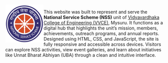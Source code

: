 <div style="display: inline-block;">
  <img src="https://github.com/yashwanths814/NSS-Website/blob/main/images/nss1.png" alt="NSS Logo" width="120" align="left"; margin-right: 20px;">
  <p>
    This website was built to represent and serve the <strong>National Service Scheme (NSS)</strong> unit of 
    <a href="https://vvce.ac.in/">Vidyavardhaka College of Engineering (VVCE)</a>, Mysuru. It functions as a digital hub 
    that highlights the unit’s mission, members, achievements, outreach programs, and annual reports. Designed using HTML, 
    CSS, and JavaScript, the site is fully responsive and accessible across devices. Visitors can explore NSS activities, 
    view event galleries, and learn about initiatives like Unnat Bharat Abhiyan (UBA) through a clean and intuitive interface.
  </p>
</div>
